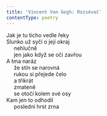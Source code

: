 ```yaml
---
title: 'Vincent Van Gogh: Rozsévač'
contentType: poetry
---
```


<section>

Jak je tu ticho vedle řeky  
Slunko už syčí o její okraj  
     nehlučně  
     jen jako když se oči zavřou  
A tma naráz  
     že stín se narovná  
     rukou si přejede čelo  
     a třikrát  
     zmateně  
     se otočí kolem své osy  
Kam jen to odhodil  
     poslední hrst zrna

</section>
